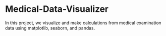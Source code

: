 # Medical-Data-Visualizer
In this project, we visualize and make calculations from medical examination data using matplotlib, seaborn, and pandas.
